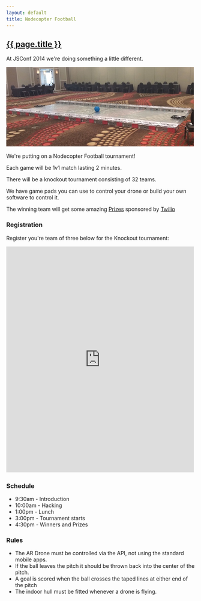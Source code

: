 ```yaml
---
layout: default
title: Nodecopter Football
---
```


<h2 id="football"><a href="#football">{{ page.title }}</a></h2>

At JSConf 2014 we're doing something a little different.

![Nodecopter football image](/img/football.jpg)

We're putting on a Nodecopter Football tournament!

Each game will be 1v1 match lasting 2 minutes.

There will be a knockout tournament consisting of 32 teams.

We have game pads you can use to control your drone or build your own software to control it.

The winning team will get some amazing [Prizes](https://gist.github.com/kwhinnery/52aac1a63553e841e7f7) sponsored by [Twilio](https://www.twilio.com/)

### Registration

Register you're team of three below for the Knockout tournament:

<iframe src="https://docs.google.com/forms/d/1KNuXqr1tUT8CodR19dmSOZJ0GUc3UdLYzDUFiwJN_VU/viewform?embedded=true" width="500" height="600" frameborder="0" marginheight="0" marginwidth="0">Loading...</iframe>

### Schedule

* 9:30am - Introduction
* 10:00am - Hacking
* 1:00pm - Lunch
* 3:00pm - Tournament starts
* 4:30pm - Winners and Prizes

### Rules

* The AR Drone must be controlled via the API, not using the standard mobile apps.
* If the ball leaves the pitch it should be thrown back into the center of the pitch.
* A goal is scored when the ball crosses the taped lines at either end of the pitch
* The indoor hull must be fitted whenever a drone is flying.
